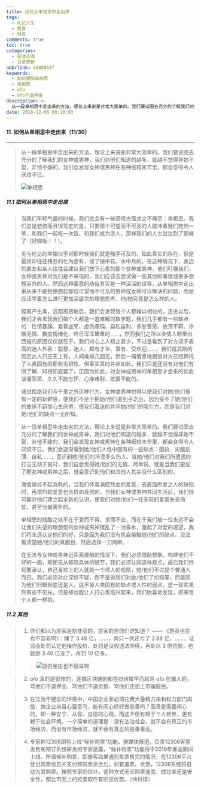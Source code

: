 ```yaml
---
title: 如何从单相思中走出来
tags:
  - 札记人生
  - 教育
  - 科普
comments: true
toc: true
categories:
  - 生活点滴
  - 日常更新
abbrlink: 50888b0f
keywords:
  - 如何摆脱单相思
  - 单相思
  - ofo
  - ofo不退押金
description: >-
  从一段单相思中走出来的方法，理论上来说是非常大简单的。我们要试图去充分的了解我们的女神或男神，我们对他们知道的越多，就越不觉得非她不娶、非他不嫁的，我们会发现女神或男神在各种细枝末节里，都会变得令人厌烦不已。
date: 2018-12-06 00:10:03
---
```

<script type="text/javascript" src="/js/src/bai.js"></script>

#### 11. 如何从单相思中走出来（11/30）
---
> 从一段单相思中走出来的方法，理论上来说是非常大简单的。我们要试图去充分的了解我们的女神或男神，我们对他们知道的越多，就越不觉得非她不娶、非他不嫁的，我们会发现女神或男神在各种细枝末节里，都会变得令人厌烦不已。
>
> ![单相思](https://ws4.sinaimg.cn/large/006tNbRwgy1fxwmtt6nxqj315o0rt79a.jpg)

##### 11.1 如何从单相思中走出来
> 当我们年轻气盛的时候，我们总会有一些感情方面求之不痛苦：单相思。我们总是悲伤而且很笃定的是，只要那个可望而不可及的人能冲着我们宛然一笑、和我们一起吃一次饭、和我们成为恋人，那样我们的人生就达到了巅峰了（好嗨呦！！）。
>
> 无与伦比的幸福似乎对那时候我们就是触手可及的、如此真实的存在，但是最终却往往残忍的化为虚有，成了镜中花、水中月的。在这种情况下，身边的朋友和亲人往往会建议我们放下心里的那个女神或男神，他们叮嘱我们，女神或男神对我们是不来电的，我们应该去尝试做一些其他的事情或者多想想另外的人。然而这种善意的劝告其实是一种深深的误导，从单相思中走出来从来不是拒绝想起那位可望而不可及的男神或女神可以解决的问题，而是应该学着怎么进行更加深层次的理想思考。他/她究竟是怎么样的人。
>
> 距离产生美，近距离接触后，我们会发现每个人都难以相处的，走进以后，我们才会发现我们每个人都是一道难解的数学题，我们几乎都有一些缺点的：性情暴躁、爱慕虚荣、虚伪愚钝、自私自利、多愁善感、放荡不羁、冷酷无情、极度情绪化、终日浑浑噩噩的……，然而我们之所以会情人眼里出西施的原因仅仅就在于，我们对心上人知之甚少，不过是看到了对方流于表面的迷人外表：聪慧、迷人、超有才华、富有、受欢迎……，我们就武断的假定此人只应天上有，人间难得几回见，然后一厢情愿地相信对方已经拜托了人类固有的那些劣根性，但事实真的并非如此，我们只是还没有对他们有所了解、知根知底罢了，正因为如此，对女神或男神的单相思才会来的如此汹涌澎湃、久久不能忘怀、心痒难耐、欲罢不能的。
>
> 通过拒绝我们与千里之外这种行为，女神或男神也得以使我们对她/他们保有一定的新鲜感，使我们不至于把她/他们追到手之后，因为受不了她/他们的放纵不羁而心生厌倦，使我们着迷的并非她/他们的吸引力，而是我们对她/他们的缺点一无所知。
>
> 从一段单相思中走出来的方法，理论上来说是非常大简单的。我们要试图去充分的了解我们的女神或男神，我们对他们知道的越多，就越不觉得非她不娶、非他不嫁的，我们会发现女神或男神在各种细枝末节里，都会变得令人厌烦不已，我们会逐渐看到她/他们人性中固有的一些缺点：固执、尖酸刻薄、自私……，意识到她/他们的冷漠多么伤人，当她/他们对我们所遭遇的打击无动于衷时，我们自会觉得她/他们的无情，简单说，就是当我们更加了解女神或男神之后，就会意识到他们和其他人其实没什么区别的。
>
> 激情是经不起消耗的，当我们怀着满腔热血的爱意，去直面所爱之人的缺陷时，再浓烈的爱意也会转向衰败的，当我们女神或男神共同生活后，我们很可能对他们建立起全新的认识，使我们对她/他们一往无前的爱慕失去倚仗、甚至分崩离析的。
>
> 单相思的残酷之处不在于爱而不得、求而不应，而在于我们被一位永远不会让我们失望的理想型的女神或男神搅乱了一池春水，激起了对爱的渴望，我们将永远认定他们的好，只是因为我们没有机会接触她/他们的缺点、没法看清楚她/他们的真面目，然后选择一刀两断。
>
> 在无法与女神或男神近距离接触的情况下，我们必须借助想象、构建他们不好的一面，即使无从知晓具体的细节，我们必须认同这样观点，最后我们终将要承认，自己喜欢上的人就是一个烦人的戏精，她/他们不过是个普通人而已，我们必须对此深信不疑，倒不是说我们对她/他们了如指掌，而是因为他们归根到底还是人，逃不掉人类固有的缺点或人性的弱点，这一现实虽然有些不见光，但是却也能让人打心里高兴起来，我们欣喜地发现，原来每个人都一样的，

##### 11.2 其他
> 1. 你们都以为庄家是割韭菜的，庄家的苦你们谁知道？ —— 《游资坐庄也不容易啊》：赚了 3.46 亿，……，两只一共还亏了 2.88 亿，……，证监会处罚认定他操作股价，处罚是没收违法所得，再处以 3 倍罚款，也就是 3.46 亿没了，再罚 10 亿多。
>>
>> ![游资坐庄也不容易啊](https://ws4.sinaimg.cn/large/006tNbRwgy1fxwmmdmxc1j30og15eaek.jpg)

> 2. ofo 真的是很惨的，连搞区块链的都在纷纷揭竿而起骂 ofo 在骗人的，骂他们不退押金、骂他们不退余额、骂他们还想上市骗股民。

> 3. 在法治不健全的环境中，中国企业家必须花费大量精力来和权力部门周旋，做企业尚且心猿意马，能有闲心好好做慈善吗？高贵是需要闲心的，即一种安宁、从容、自信的心境，而这不但有赖于个人修养，更有赖于社会环境。一个简单的道理是：没有法治社会，就不会有真正的市场经济，而没有市场经济，就不会有真正的慈善事业。

> 4. 专家称12306即将上线“候补购票”功能。据媒体报道，负责12306客票发售和预订系统研发的专家透露，“候补购票”功能将于2019年春运期间上线。所谓候补购票，即旅客如果遇到车票售完的情况，在12306平台登记购票信息并支付预购票资金后，如有退票、余票，12306系统将自动为其购票。按照专家的估计，这种方式无论购票速度、成功率还是安全性，都比市面上的抢票软件有明显优势。（快科技）

